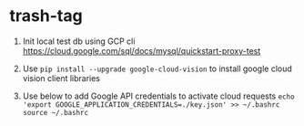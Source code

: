 # trash-tag

1. Init local test db using GCP cli
  https://cloud.google.com/sql/docs/mysql/quickstart-proxy-test
  
2. Use ```pip install --upgrade google-cloud-vision``` to install google cloud vision client libraries

3. Use below to add Google API credentials to activate cloud requests
  ```echo 'export GOOGLE_APPLICATION_CREDENTIALS=./key.json' >> ~/.bashrc ```
   ```source ~/.bashrc```


